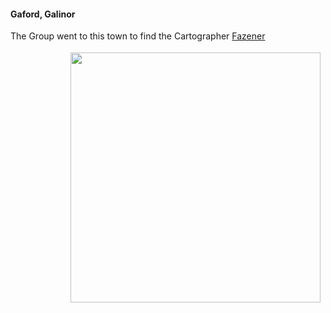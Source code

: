 #### Gaford, Galinor

The Group went to this town to find the Cartographer [Fazener](/characters/npcs/fazener)


<div class="span3" style="float:right; padding: 4px 8px 4px 8px;">
    <img src="/static/images/gaford_galinor.jpg" height="auto" width="400px">
</div>
